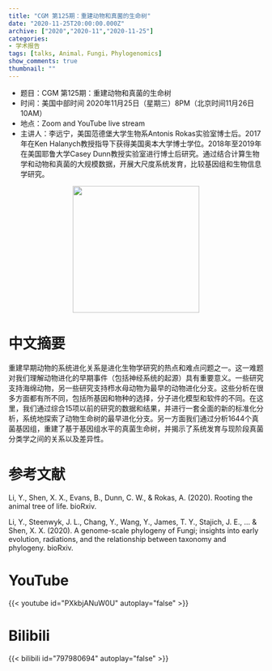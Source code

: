 ```yaml
---
title: "CGM 第125期：重建动物和真菌的生命树"
date: "2020-11-25T20:00:00.000Z"
archive: ["2020","2020-11","2020-11-25"]
categories:
- 学术报告
tags: [talks, Animal，Fungi，Phylogenomics]
show_comments: true
thumbnail: ""
---
```


- 题目：CGM 第125期：重建动物和真菌的生命树
- 时间：美国中部时间 2020年11月25日（星期三）8PM（北京时间11月26日 10AM）
- 地点：Zoom and YouTube live stream
- 主讲人：李远宁，美国范德堡大学生物系Antonis Rokas实验室博士后。2017年在Ken Halanych教授指导下获得美国奥本大学博士学位。2018年至2019年在美国耶鲁大学Casey Dunn教授实验室进行博士后研究。通过结合计算生物学和动物和真菌的大规模数据，开展大尺度系统发育，比较基因组和生物信息学研究。


<div align="center">
<img src="https://i.ibb.co/q7Z0L7L/1.png" height=250>
</div>

# 中文摘要

重建早期动物的系统进化关系是进化生物学研究的热点和难点问题之一。这一难题对我们理解动物进化的早期事件（包括神经系统的起源）具有重要意义。一些研究支持海绵动物，另一些研究支持栉水母动物为最早的动物进化分支。这些分析在很多方面都有所不同，包括所基因和物种的选择，分子进化模型和软件的不同。在这里，我们通过综合15项以前的研究的数据和结果，并进行一套全面的新的标准化分析，系统地探索了动物生命树的最早进化分支。另一方面我们通过分析1644个真菌基因组，重建了基于基因组水平的真菌生命树，并揭示了系统发育与现阶段真菌分类学之间的关系以及差异性。

# 参考文献

Li, Y., Shen, X. X., Evans, B., Dunn, C. W., & Rokas, A. (2020). Rooting the animal tree of life. bioRxiv.

Li, Y., Steenwyk, J. L., Chang, Y., Wang, Y., James, T. Y., Stajich, J. E., ... & Shen, X. X. (2020). A genome-scale phylogeny of Fungi; insights into early evolution, radiations, and the relationship between taxonomy and phylogeny. bioRxiv.

# YouTube

{{< youtube id="PXkbjANuW0U" autoplay="false" >}}

# Bilibili

{{< bilibili id="797980694" autoplay="false" >}}

